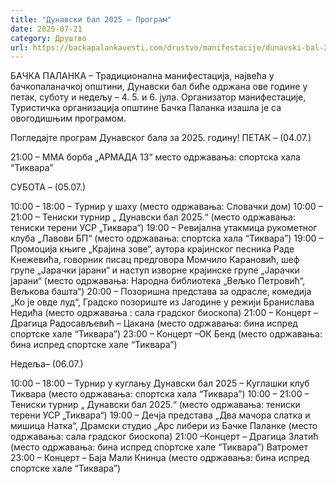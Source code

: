 ```yaml
---
title: "Дунавски бал 2025 – Програм"
date: 2025-07-21
category: Друштво
url: https://backapalankavesti.com/drustvo/manifestacije/dunavski-bal-2025-program/
---
```


БАЧКА ПАЛАНКА – Традиционална манифестација, највећа у бачкопаланачкој општини, Дунавски бал биће одржана ове године у петак, суботу и недељу – 4. 5. и 6. јула. Организатор манифестације, Туристичка организација општине Бачка Паланка изашла је са овогодишњим програмом. 

Погледајте програм Дунавског бала за 2025. годину!
ПЕТАК – (04.07.)


21:00 – ММА борба „АРМАДА 13“ место одржавања: спортска хала “Тиквара”

СУБОТА – (05.07.)

10:00 – 18:00 – Турнир у шаху (место одржавања: Словачки дом)
10:00 – 21:00 – Тениски турнир „ Дунавски бал 2025.“ (место одржавања: тениски терени УСР „Тиквара“)
19:00 – Ревијална утакмица рукометног клуба „Лавови БП“ (место одржавања: спортска хала “Тиквара”)
19:00 – Промоција књиге „Крајина зове“, аутора крајинског песника Раде Кнежевића, говорник писац предговора Момчило Карановић, шеф групе „Јарачки јарани“ и наступ изворне крајинске групе „Јарачки јарани“ (место одржавања: Народна библиотека „Вељко Петровић“, Вељкова башта“)
20:00 – Позоришна представа за одрасле, комедија „Ко је овде луд“, Градско позориште из Јагодине у режији Бранислава Недића (место одржавања : сала градског биоскопа)
21:00 – Концерт – Драгица Радосављевић – Цакана (место одржавања: бина испред спортске хале “Тиквара”)
23:00 – Концерт –ОК Бенд (место одржавања: бина испред спортске хале “Тиквара”)

Недеља– (06.07.)

10:00 – 18:00 – Турнир у куглању Дунавски бал 2025 – Куглашки клуб Тиквара (место одржавања: спортска хала “Тиквара”)
10:00 – 21:00 – Тениски турнир „ Дунавски бал 2025.“ (место одржавања: тениски терени УСР „Тиквара“)
19:00 – Дечја представа „Два мачора слатка и мишица Натка“, Драмски студио „Арс либери из Бачке Паланке (место одржавања: сала градског биоскопа)
21:00 –Концерт – Драгица Златић (место одржавања: бина испред спортске хале “Тиквара”)
Ватромет
23:00 – Концерт – Баја Мали Книнџа (место одржавања: бина испред спортске хале “Тиквара”)
